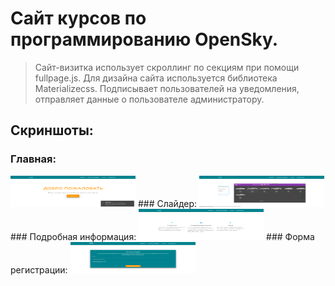 # Сайт курсов по программированию OpenSky.
>Сайт-визитка использует скроллинг по секциям при помощи fullpage.js.
>Для дизайна сайта используется библиотека Materializecss.
>Подписывает пользователей на уведомления, отправляет данные о пользователе администратору.
## Скриншоты:
### Главная:
<img src="resource/Main.png" width="200" height="50"/>
### Слайдер:
<img src="resource/Slider.png" width="200" height="50"/>
### Подробная информация:
<img src="resource/Info.png" width="200" height="50"/>
### Форма регистрации:
<img src="resource/Registration.png" width="200" height="50"/>
